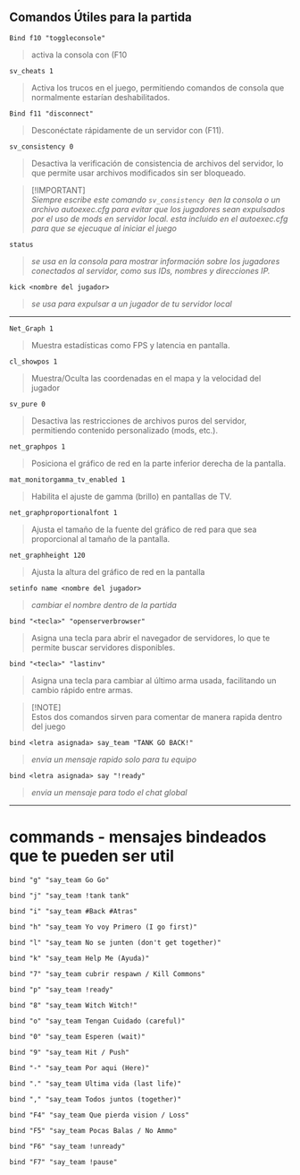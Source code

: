 ## Comandos Útiles para la partida 

```
Bind f10 "toggleconsole"
```
> activa la consola con (F10
```
sv_cheats 1
```
> Activa los trucos en el juego, permitiendo comandos de consola que normalmente estarían deshabilitados.

```
Bind f11 "disconnect"
```
> Desconéctate rápidamente de un servidor con (F11).

```
sv_consistency 0
```
> Desactiva la verificación de consistencia de archivos del servidor, lo que permite usar archivos modificados sin ser bloqueado.

> [!IMPORTANT]\
> _Siempre escribe este comando `sv_consistency 0`en la consola o un archivo autoexec.cfg para evitar que los jugadores sean expulsados por el uso de mods en servidor local. *esta incluido en el autoexec.cfg para que se ejecuque al iniciar el juego*_

```
status
```
> _se usa en la consola para mostrar información sobre los jugadores conectados al servidor, como sus IDs, nombres y direcciones IP._

```
kick <nombre del jugador>
``` 
> _se usa para expulsar a un jugador de tu servidor local_
---

```
Net_Graph 1
``` 
> Muestra estadísticas como FPS y latencia en pantalla.
```
cl_showpos 1 
```
> Muestra/Oculta las coordenadas en el mapa y la velocidad del jugador
```
sv_pure 0
```
> Desactiva las restricciones de archivos puros del servidor, permitiendo contenido personalizado (mods, etc.).

```
net_graphpos 1
```
> Posiciona el gráfico de red en la parte inferior derecha de la pantalla.
```
mat_monitorgamma_tv_enabled 1
```
> Habilita el ajuste de gamma (brillo) en pantallas de TV.
```
net_graphproportionalfont 1
```
> Ajusta el tamaño de la fuente del gráfico de red para que sea proporcional al tamaño de la pantalla.
```
net_graphheight 120
```
> Ajusta la altura del gráfico de red en la pantalla

```
setinfo name <nombre del jugador>
``` 
> _cambiar el nombre dentro de la partida_
```
bind "<tecla>" "openserverbrowser"
```
> Asigna una tecla para abrir el navegador de servidores, lo que te permite buscar servidores disponibles.
```
bind "<tecla>" "lastinv"
```
> Asigna una tecla para cambiar al último arma usada, facilitando un cambio rápido entre armas.


> [!NOTE]\
> Estos dos comandos sirven para comentar de manera rapida dentro del juego

```
bind <letra asignada> say_team "TANK GO BACK!"
``` 
> _envia un mensaje rapido solo para tu equipo_

```
bind <letra asignada> say "!ready"
``` 

> _envia un mensaje para todo el chat global_



---
# commands - mensajes bindeados que te pueden ser util

```
bind "g" "say_team Go Go"
```
```
bind "j" "say_team !tank tank"
```
```
bind "i" "say_team #Back #Atras"
```
```
bind "h" "say_team Yo voy Primero (I go first)"
```
```
bind "l" "say_team No se junten (don't get together)"
```
```
bind "k" "say_team Help Me (Ayuda)"
```
```
bind "7" "say_team cubrir respawn / Kill Commons"
```
```
bind "p" "say_team !ready"
```
```
bind "8" "say_team Witch Witch!"
```
```
bind "o" "say_team Tengan Cuidado (careful)"
```
```
bind "0" "say_team Esperen (wait)"
```
```
bind "9" "say_team Hit / Push"
```
```
Bind "-" "say_team Por aqui (Here)"
```
```
bind "." "say_team Ultima vida (last life)"
```
```
bind "," "say_team Todos juntos (together)"
```
```
bind "F4" "say_team Que pierda vision / Loss"
```
```
bind "F5" "say_team Pocas Balas / No Ammo"
```
```
bind "F6" "say_team !unready"
```
```
bind "F7" "say_team !pause"
```

